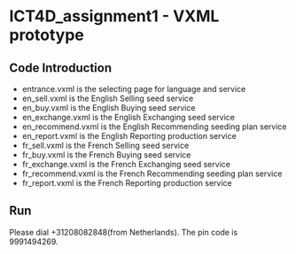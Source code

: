 # ICT4D_assignment1 - VXML prototype

## Code Introduction
- entrance.vxml is the selecting page for language and service
- en_sell.vxml is the English Selling seed service
- en_buy.vxml is the English Buying seed service
- en_exchange.vxml is the English Exchanging seed service
- en_recommend.vxml is the English Recommending seeding plan service
- en_report.vxml is the English Reporting production service
- fr_sell.vxml is the French Selling seed service
- fr_buy.vxml is the French Buying seed service
- fr_exchange.vxml is the French Exchanging seed service
- fr_recommend.vxml is the French Recommending seeding plan service
- fr_report.vxml is the French Reporting production service


## Run
Please dial +31208082848(from Netherlands). The pin code is 9991494269.
